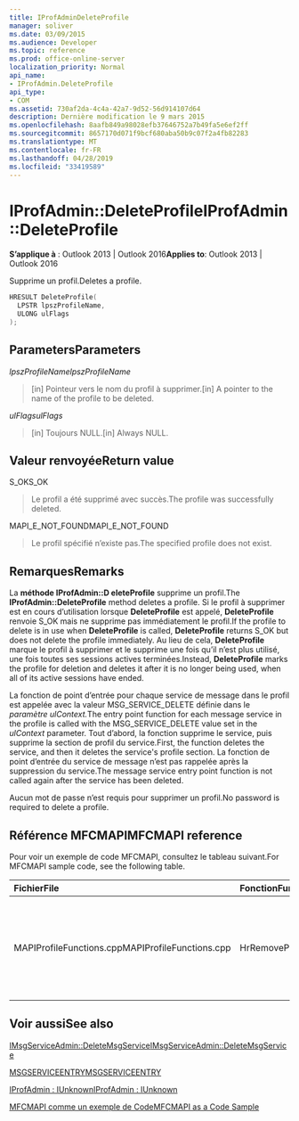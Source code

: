 ```yaml
---
title: IProfAdminDeleteProfile
manager: soliver
ms.date: 03/09/2015
ms.audience: Developer
ms.topic: reference
ms.prod: office-online-server
localization_priority: Normal
api_name:
- IProfAdmin.DeleteProfile
api_type:
- COM
ms.assetid: 730af2da-4c4a-42a7-9d52-56d914107d64
description: Dernière modification le 9 mars 2015
ms.openlocfilehash: 8aafb849a98028efb37646752a7b49fa5e6ef2ff
ms.sourcegitcommit: 8657170d071f9bcf680aba50b9c07f2a4fb82283
ms.translationtype: MT
ms.contentlocale: fr-FR
ms.lasthandoff: 04/28/2019
ms.locfileid: "33419589"
---
```

# <a name="iprofadmindeleteprofile"></a><span data-ttu-id="e5d3a-103">IProfAdmin::DeleteProfile</span><span class="sxs-lookup"><span data-stu-id="e5d3a-103">IProfAdmin::DeleteProfile</span></span>

  
  
<span data-ttu-id="e5d3a-104">**S’applique à** : Outlook 2013 | Outlook 2016</span><span class="sxs-lookup"><span data-stu-id="e5d3a-104">**Applies to**: Outlook 2013 | Outlook 2016</span></span> 
  
<span data-ttu-id="e5d3a-105">Supprime un profil.</span><span class="sxs-lookup"><span data-stu-id="e5d3a-105">Deletes a profile.</span></span>
  
```cpp
HRESULT DeleteProfile(
  LPSTR lpszProfileName,
  ULONG ulFlags
);
```

## <a name="parameters"></a><span data-ttu-id="e5d3a-106">Parameters</span><span class="sxs-lookup"><span data-stu-id="e5d3a-106">Parameters</span></span>

 <span data-ttu-id="e5d3a-107">_lpszProfileName_</span><span class="sxs-lookup"><span data-stu-id="e5d3a-107">_lpszProfileName_</span></span>
  
> <span data-ttu-id="e5d3a-108">[in] Pointeur vers le nom du profil à supprimer.</span><span class="sxs-lookup"><span data-stu-id="e5d3a-108">[in] A pointer to the name of the profile to be deleted.</span></span>
    
 <span data-ttu-id="e5d3a-109">_ulFlags_</span><span class="sxs-lookup"><span data-stu-id="e5d3a-109">_ulFlags_</span></span>
  
> <span data-ttu-id="e5d3a-110">[in] Toujours NULL.</span><span class="sxs-lookup"><span data-stu-id="e5d3a-110">[in] Always NULL.</span></span> 
    
## <a name="return-value"></a><span data-ttu-id="e5d3a-111">Valeur renvoyée</span><span class="sxs-lookup"><span data-stu-id="e5d3a-111">Return value</span></span>

<span data-ttu-id="e5d3a-112">S_OK</span><span class="sxs-lookup"><span data-stu-id="e5d3a-112">S_OK</span></span> 
  
> <span data-ttu-id="e5d3a-113">Le profil a été supprimé avec succès.</span><span class="sxs-lookup"><span data-stu-id="e5d3a-113">The profile was successfully deleted.</span></span>
    
<span data-ttu-id="e5d3a-114">MAPI_E_NOT_FOUND</span><span class="sxs-lookup"><span data-stu-id="e5d3a-114">MAPI_E_NOT_FOUND</span></span> 
  
> <span data-ttu-id="e5d3a-115">Le profil spécifié n’existe pas.</span><span class="sxs-lookup"><span data-stu-id="e5d3a-115">The specified profile does not exist.</span></span>
    
## <a name="remarks"></a><span data-ttu-id="e5d3a-116">Remarques</span><span class="sxs-lookup"><span data-stu-id="e5d3a-116">Remarks</span></span>

<span data-ttu-id="e5d3a-117">La **méthode IProfAdmin::D eleteProfile** supprime un profil.</span><span class="sxs-lookup"><span data-stu-id="e5d3a-117">The **IProfAdmin::DeleteProfile** method deletes a profile.</span></span> <span data-ttu-id="e5d3a-118">Si le profil à supprimer est en cours d’utilisation lorsque **DeleteProfile** est appelé, **DeleteProfile** renvoie S_OK mais ne supprime pas immédiatement le profil.</span><span class="sxs-lookup"><span data-stu-id="e5d3a-118">If the profile to delete is in use when **DeleteProfile** is called, **DeleteProfile** returns S_OK but does not delete the profile immediately.</span></span> <span data-ttu-id="e5d3a-119">Au lieu de cela, **DeleteProfile** marque le profil à supprimer et le supprime une fois qu’il n’est plus utilisé, une fois toutes ses sessions actives terminées.</span><span class="sxs-lookup"><span data-stu-id="e5d3a-119">Instead, **DeleteProfile** marks the profile for deletion and deletes it after it is no longer being used, when all of its active sessions have ended.</span></span> 
  
<span data-ttu-id="e5d3a-120">La fonction de point d’entrée pour chaque service de message dans le profil est appelée avec la valeur MSG_SERVICE_DELETE définie dans le _paramètre ulContext._</span><span class="sxs-lookup"><span data-stu-id="e5d3a-120">The entry point function for each message service in the profile is called with the MSG_SERVICE_DELETE value set in the  _ulContext_ parameter.</span></span> <span data-ttu-id="e5d3a-121">Tout d’abord, la fonction supprime le service, puis supprime la section de profil du service.</span><span class="sxs-lookup"><span data-stu-id="e5d3a-121">First, the function deletes the service, and then it deletes the service's profile section.</span></span> <span data-ttu-id="e5d3a-122">La fonction de point d’entrée du service de message n’est pas rappelée après la suppression du service.</span><span class="sxs-lookup"><span data-stu-id="e5d3a-122">The message service entry point function is not called again after the service has been deleted.</span></span> 
  
<span data-ttu-id="e5d3a-123">Aucun mot de passe n’est requis pour supprimer un profil.</span><span class="sxs-lookup"><span data-stu-id="e5d3a-123">No password is required to delete a profile.</span></span>
  
## <a name="mfcmapi-reference"></a><span data-ttu-id="e5d3a-124">Référence MFCMAPI</span><span class="sxs-lookup"><span data-stu-id="e5d3a-124">MFCMAPI reference</span></span>

<span data-ttu-id="e5d3a-125">Pour voir un exemple de code MFCMAPI, consultez le tableau suivant.</span><span class="sxs-lookup"><span data-stu-id="e5d3a-125">For MFCMAPI sample code, see the following table.</span></span>
  
|<span data-ttu-id="e5d3a-126">**Fichier**</span><span class="sxs-lookup"><span data-stu-id="e5d3a-126">**File**</span></span>|<span data-ttu-id="e5d3a-127">**Fonction**</span><span class="sxs-lookup"><span data-stu-id="e5d3a-127">**Function**</span></span>|<span data-ttu-id="e5d3a-128">**Commentaire**</span><span class="sxs-lookup"><span data-stu-id="e5d3a-128">**Comment**</span></span>|
|:-----|:-----|:-----|
|<span data-ttu-id="e5d3a-129">MAPIProfileFunctions.cpp</span><span class="sxs-lookup"><span data-stu-id="e5d3a-129">MAPIProfileFunctions.cpp</span></span>  <br/> |<span data-ttu-id="e5d3a-130">HrRemoveProfile</span><span class="sxs-lookup"><span data-stu-id="e5d3a-130">HrRemoveProfile</span></span>  <br/> |<span data-ttu-id="e5d3a-131">MFCMAPI utilise **la méthode IProfAdmin::D eleteProfile** pour supprimer le profil sélectionné.</span><span class="sxs-lookup"><span data-stu-id="e5d3a-131">MFCMAPI uses the **IProfAdmin::DeleteProfile** method to delete the selected profile.</span></span>  <br/> |
   
## <a name="see-also"></a><span data-ttu-id="e5d3a-132">Voir aussi</span><span class="sxs-lookup"><span data-stu-id="e5d3a-132">See also</span></span>



[<span data-ttu-id="e5d3a-133">IMsgServiceAdmin::DeleteMsgService</span><span class="sxs-lookup"><span data-stu-id="e5d3a-133">IMsgServiceAdmin::DeleteMsgService</span></span>](imsgserviceadmin-deletemsgservice.md)
  
[<span data-ttu-id="e5d3a-134">MSGSERVICEENTRY</span><span class="sxs-lookup"><span data-stu-id="e5d3a-134">MSGSERVICEENTRY</span></span>](msgserviceentry.md)
  
[<span data-ttu-id="e5d3a-135">IProfAdmin : IUnknown</span><span class="sxs-lookup"><span data-stu-id="e5d3a-135">IProfAdmin : IUnknown</span></span>](iprofadminiunknown.md)


[<span data-ttu-id="e5d3a-136">MFCMAPI comme un exemple de Code</span><span class="sxs-lookup"><span data-stu-id="e5d3a-136">MFCMAPI as a Code Sample</span></span>](mfcmapi-as-a-code-sample.md)

